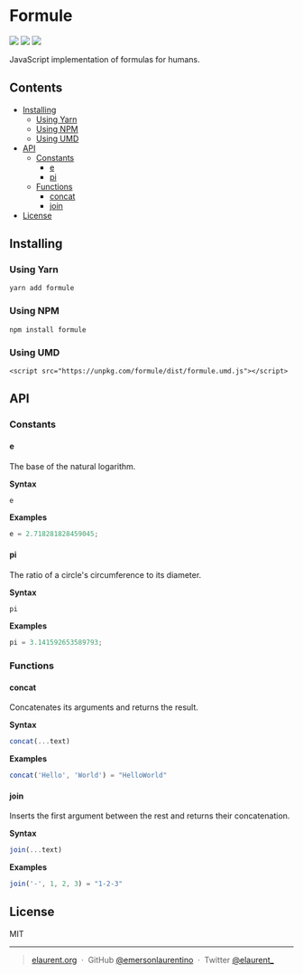 # Formule

<p align="left ">
  <img src="https://img.shields.io/bundlephobia/min/formule.svg" />
  <img src="https://img.shields.io/npm/v/formule.svg" />
  <img src="https://img.shields.io/npm/l/formule.svg" />
</p>

JavaScript implementation of formulas for humans.

## Contents

- [Installing](#installing)
  - [Using Yarn](#using-yarn)
  - [Using NPM](#using-npm)
  - [Using UMD](#using-umd)
- [API](#api)
  - [Constants](#constants)
    - [e](#e)
    - [pi](#pi)
  - [Functions](#functions)
    - [concat](#concat)
    - [join](#join)
- [License](#license)

## Installing

### Using Yarn

```
yarn add formule
```

### Using NPM

```
npm install formule
```

### Using UMD

```
<script src="https://unpkg.com/formule/dist/formule.umd.js"></script>
```

## API

### Constants

#### e
The base of the natural logarithm.

<b>Syntax</b>

```js
e
```

<b>Examples</b>

```js
e = 2.718281828459045;
```

#### pi

The ratio of a circle's circumference to its diameter.

<b>Syntax</b>

```js
pi
```

<b>Examples</b>

```js
pi = 3.141592653589793;
```

### Functions

#### concat

Concatenates its arguments and returns the result.

<b>Syntax</b>

```js
concat(...text)
```

<b>Examples</b>

```js
concat('Hello', 'World') = "HelloWorld"
```

#### join

Inserts the first argument between the rest and returns their concatenation.

<b>Syntax</b>

```js
join(...text)
```

<b>Examples</b>

```js
join('-', 1, 2, 3) = "1-2-3"
```

## License

MIT

---

> [elaurent.org](http://elaurent.org) &nbsp;&middot;&nbsp;
> GitHub [@emersonlaurentino](https://github.com/emersonlaurentino) &nbsp;&middot;&nbsp;
> Twitter [@elaurent\_](https://twitter.com/elaurent_)
